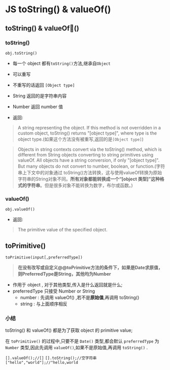 # JS toString() & valueOf()

## toString() & valueOf()

### toString()

`obj.toString()`

+ 每一个 object 都有`toString()`方法,继承自`Object`
+ 可以重写
+ 不重写的话返回 `[Object type]`
+ String 返回的是字符串内容
+ Number 返回 number 值

+ 返回:

> A string representing the object.
> If this method is not overridden in a custom object, toString() returns "[object type]", where type is the object type.(如果这个方法没有被重写,返回的是`[Object type]`)


> Objects in string contexts convert via the toString() method, which is different from String objects converting to string primitives using valueOf. All objects have a string conversion, if only "[object type]". But many objects do not convert to number, boolean, or function.(字符串上下文中的对象通过 toString()方法转换，这与使用valueOf转换为原始字符串的String对象不同。**所有对象都能转换成一个“[object 类型]”这种格式的字符串**。但是很多对象不能转换为数字，布尔或函数。)


### valueOf()

`obj.valueOf()`

+ 返回:

> The primitive value of the specified object.






## toPrimitive()

`toPrimitive(input[,preferredType])`

> **在没有改写或自定义@@toPrimitive方法的条件下，如果是Date求原值，则PreferredType是String，其他均为Number**


+ 作用于 object , 对于其他类型,传入是什么返回就是什么;
+ preferredType 只接受 Number or String
    + number : 先调用 valueOf() ,若不是**原始值**,再调用 toString()
    + string : 与上面顺序相反 

### 小结

toString() 和 valueOf() 都是为了获取 object 的 primitive value;

在 `toPrimitive()` 的过程中,只要不是 `Date()` 类型,都会默认 `preferredType` 为 `Number` 类型,因此先调用 `valueOf()`,如果不是原始值,再调用 `toString()` .

`[].valueOf();//[]`
`[].toString();//空字符串`
`["hello","world"];//"hello,world`



